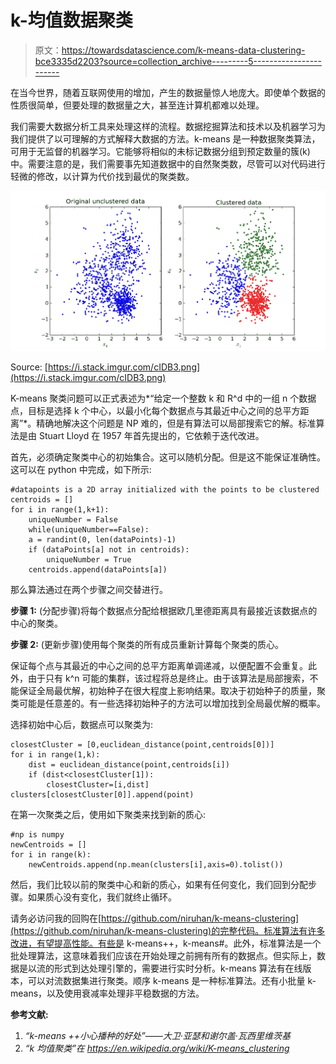 # k-均值数据聚类

> 原文：<https://towardsdatascience.com/k-means-data-clustering-bce3335d2203?source=collection_archive---------5----------------------->

在当今世界，随着互联网使用的增加，产生的数据量惊人地庞大。即使单个数据的性质很简单，但要处理的数据量之大，甚至连计算机都难以处理。

我们需要大数据分析工具来处理这样的流程。数据挖掘算法和技术以及机器学习为我们提供了以可理解的方式解释大数据的方法。k-means 是一种数据聚类算法，可用于无监督的机器学习。它能够将相似的未标记数据分组到预定数量的簇(k)中。需要注意的是，我们需要事先知道数据中的自然聚类数，尽管可以对代码进行轻微的修改，以计算为代价找到最优的聚类数。

![](img/1a96d7494434e9f5bfcaa5773794e79a.png)

Source: [https://i.stack.imgur.com/cIDB3.png](https://i.stack.imgur.com/cIDB3.png)

K-means 聚类问题可以正式表述为*“给定一个整数 k 和 R^d 中的一组 n 个数据点，目标是选择 k 个中心，以最小化每个数据点与其最近中心之间的总平方距离”*。精确地解决这个问题是 NP 难的，但是有算法可以局部搜索它的解。标准算法是由 Stuart Lloyd 在 1957 年首先提出的，它依赖于迭代改进。

首先，必须确定聚类中心的初始集合。这可以随机分配。但是这不能保证准确性。这可以在 python 中完成，如下所示:

```
#datapoints is a 2D array initialized with the points to be clustered
centroids = []
for i in range(1,k+1): 
    uniqueNumber = False 
    while(uniqueNumber==False): 
    a = randint(0, len(dataPoints)-1) 
    if (dataPoints[a] not in centroids): 
        uniqueNumber = True 
    centroids.append(dataPoints[a])
```

那么算法通过在两个步骤之间交替进行。

**步骤 1:** (分配步骤)将每个数据点分配给根据欧几里德距离具有最接近该数据点的中心的聚类。

**步骤 2:** (更新步骤)使用每个聚类的所有成员重新计算每个聚类的质心。

保证每个点与其最近的中心之间的总平方距离单调递减，以便配置不会重复。此外，由于只有 k^n 可能的集群，该过程将总是终止。由于该算法是局部搜索，不能保证全局最优解，初始种子在很大程度上影响结果。取决于初始种子的质量，聚类可能是任意差的。有一些选择初始种子的方法可以增加找到全局最优解的概率。

选择初始中心后，数据点可以聚类为:

```
closestCluster = [0,euclidean_distance(point,centroids[0])] 
for i in range(1,k): 
    dist = euclidean_distance(point,centroids[i])
    if (dist<closestCluster[1]): 
        closestCluster=[i,dist] clusters[closestCluster[0]].append(point)
```

在第一次聚类之后，使用如下聚类来找到新的质心:

```
#np is numpy
newCentroids = []
for i in range(k): 
    newCentroids.append(np.mean(clusters[i],axis=0).tolist())
```

然后，我们比较以前的聚类中心和新的质心，如果有任何变化，我们回到分配步骤。如果质心没有变化，我们就终止循环。

请务必访问我的回购在[https://github.com/niruhan/k-means-clustering](https://github.com/niruhan/k-means-clustering)的完整代码。标准算法有许多改进，有望提高性能。有些是 k-means++，k-means#。此外，标准算法是一个批处理算法，这意味着我们应该在开始处理之前拥有所有的数据点。但实际上，数据是以流的形式到达处理引擎的，需要进行实时分析。k-means 算法有在线版本，可以对流数据集进行聚类。顺序 k-means 是一种标准算法。还有小批量 k-means，以及使用衰减率处理非平稳数据的方法。

**参考文献:**

1.  *“k-means ++小心播种的好处”——大卫·亚瑟和谢尔盖·瓦西里维茨基*
2.  *“k 均值聚类”在 https://en.wikipedia.org/wiki/K-means_clustering*